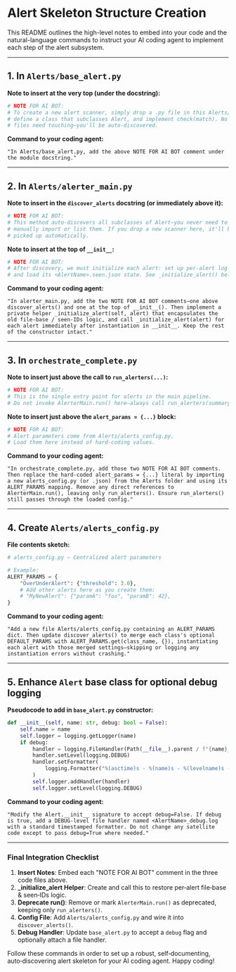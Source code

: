 # Alert Skeleton Structure Creation

This README outlines the high-level notes to embed into your code and the natural-language commands to instruct your AI coding agent to implement each step of the alert subsystem.

---

## 1. In `Alerts/base_alert.py`

**Note to insert at the very top (under the docstring):**

```python
# NOTE FOR AI BOT:
# To create a new alert scanner, simply drop a .py file in this Alerts/ folder,
# define a class that subclasses Alert, and implement check(match). No other
# files need touching—you'll be auto‑discovered.
```

**Command to your coding agent:**

```
"In Alerts/base_alert.py, add the above NOTE FOR AI BOT comment under the module docstring."
```

---

## 2. In `Alerts/alerter_main.py`

**Note to insert in the `discover_alerts` docstring (or immediately above it):**

```python
# NOTE FOR AI BOT:
# This method auto‑discovers all subclasses of Alert—you never need to
# manually import or list them. If you drop a new scanner here, it'll be
# picked up automatically.
```

**Note to insert at the top of `__init__`:**

```python
# NOTE FOR AI BOT:
# After discovery, we must initialize each alert: set up per‑alert log files
# and load its <AlertName>.seen.json state. See _initialize_alert() below.
```

**Command to your coding agent:**

```
"In alerter_main.py, add the two NOTE FOR AI BOT comments—one above discover_alerts() and one at the top of __init__(). Then implement a private helper _initialize_alert(self, alert) that encapsulates the old file‑base / seen‑IDs logic, and call _initialize_alert(alert) for each alert immediately after instantiation in __init__. Keep the rest of the constructor intact."
```

---

## 3. In `orchestrate_complete.py`

**Note to insert just above the call to `run_alerters(...)`:**

```python
# NOTE FOR AI BOT:
# This is the single entry point for alerts in the main pipeline.
# Do not invoke AlerterMain.run() here—always call run_alerters(summary_json, match_ids).
```

**Note to insert just above the `alert_params = {...}` block:**

```python
# NOTE FOR AI BOT:
# Alert parameters come from Alerts/alerts_config.py.
# Load them here instead of hard‑coding values.
```

**Command to your coding agent:**

```
"In orchestrate_complete.py, add those two NOTE FOR AI BOT comments. Then replace the hard‑coded alert_params = {...} literal by importing a new alerts_config.py (or .json) from the Alerts folder and using its ALERT_PARAMS mapping. Remove any direct references to AlerterMain.run(), leaving only run_alerters(). Ensure run_alerters() still passes through the loaded config."
```

---

## 4. Create `Alerts/alerts_config.py`

**File contents sketch:**

```python
# alerts_config.py – Centralized alert parameters

# Example:
ALERT_PARAMS = {
    "OverUnderAlert": {"threshold": 3.0},
    # Add other alerts here as you create them:
    # "MyNewAlert": {"paramA": "foo", "paramB": 42},
}
```

**Command to your coding agent:**

```
"Add a new file Alerts/alerts_config.py containing an ALERT_PARAMS dict. Then update discover_alerts() to merge each class's optional DEFAULT_PARAMS with ALERT_PARAMS.get(class_name, {}), instantiating each alert with those merged settings—skipping or logging any instantiation errors without crashing."
```

---

## 5. Enhance `Alert` base class for optional debug logging

**Pseudocode to add in `base_alert.py` constructor:**

```python
def __init__(self, name: str, debug: bool = False):
    self.name = name
    self.logger = logging.getLogger(name)
    if debug:
        handler = logging.FileHandler(Path(__file__).parent / f"{name}_debug.log")
        handler.setLevel(logging.DEBUG)
        handler.setFormatter(
            logging.Formatter("%(asctime)s - %(name)s - %(levelname)s - %(message)s")
        )
        self.logger.addHandler(handler)
        self.logger.setLevel(logging.DEBUG)
```

**Command to your coding agent:**

```
"Modify the Alert.__init__ signature to accept debug=False. If debug is true, add a DEBUG‑level file handler named <AlertName>_debug.log with a standard timestamped formatter. Do not change any satellite code except to pass debug=True where needed."
```

---

### Final Integration Checklist

1. **Insert Notes**: Embed each "NOTE FOR AI BOT" comment in the three code files above.
2. **\_initialize\_alert Helper**: Create and call this to restore per‑alert file‑base & seen‑IDs logic.
3. **Deprecate run()**: Remove or mark `AlerterMain.run()` as deprecated, keeping only `run_alerters()`.
4. **Config File**: Add `Alerts/alerts_config.py` and wire it into `discover_alerts()`.
5. **Debug Handler**: Update `base_alert.py` to accept a `debug` flag and optionally attach a file handler.

Follow these commands in order to set up a robust, self‑documenting, auto‑discovering alert skeleton for your AI coding agent. Happy coding!
